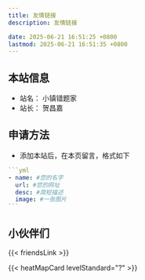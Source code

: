 ```yaml
---
title: 友情链接
description: 友情链接

date: 2025-06-21 16:51:25 +0800
lastmod: 2025-06-21 16:51:35 +0800
---
```


## 本站信息

- 站名： 小镇错题家
- 站长： 贺昌嘉

## 申请方法

- 添加本站后，在本页留言，格式如下

````yml
```yml
- name: #您的名字
  url: #您的网址
  desc: #简短描述
  image: #一张图片
```
````

## 小伙伴们

{{< friendsLink >}}



{{< heatMapCard levelStandard="?" >}}
